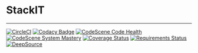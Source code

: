 # StackIT

---

[![CircleCI](https://circleci.com/gh/PrynsTag/stackit/tree/develop.svg?style=svg&circle-token=2a87103fc8fcf4f29dfbdbf97c6d4d18005016e8)](https://circleci.com/gh/PrynsTag/stackit/tree/develop)
[![Codacy Badge](https://app.codacy.com/project/badge/Grade/60db59a7efbe497da0cf7b9edbeee3f8)](https://www.codacy.com?utm_source=github.com&amp;utm_medium=referral&amp;utm_content=PrynsTag/stackit&amp;utm_campaign=Badge_Grade)
[![CodeScene Code Health](https://codescene.io/projects/17511/status-badges/code-health)](https://codescene.io/projects/17511)
[![CodeScene System Mastery](https://codescene.io/projects/17511/status-badges/system-mastery)](https://codescene.io/projects/17511)
[![Coverage Status](https://coveralls.io/repos/github/PrynsTag/stackit/badge.svg?branch=develop&t=Phpijb)](https://coveralls.io/github/PrynsTag/stackit?branch=develop)
[![Requirements Status](https://requires.io/github/PrynsTag/stackit/requirements.svg?branch=deepsource-transform-fc5bc88e)](https://requires.io/github/PrynsTag/stackit/requirements/?branch=deepsource-transform-fc5bc88e)
[![DeepSource](https://deepsource.io/gh/PrynsTag/stackit.svg/?label=active+issues&show_trend=true&token=CFsOTFsaGar4z89Zgh3CtDtL)](https://deepsource.io/gh/PrynsTag/stackit/?ref=repository-badge)
